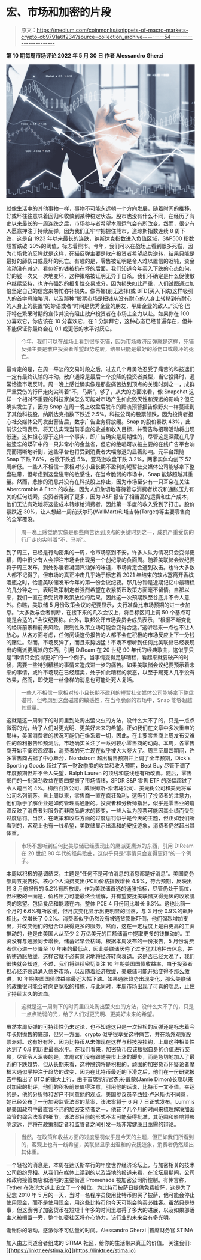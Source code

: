 # 宏、市场和加密的片段

> 原文：<https://medium.com/coinmonks/snippets-of-macro-markets-crypto-c69791a6f234?source=collection_archive---------54----------------------->

**第 10 期每周市场评论
2022 年 5 月 30 日
作者 Alessandro Gherzi**

![](img/afd6f764653a9ad92f49e86a156c7ed3.png)

就像生活中的其他事物一样，事物不可能永远朝一个方向发展，随着时间的推移，好或坏往往意味着回归和收敛到某种稳定状态。股市也没有什么不同，在经历了有史以来最长的一周连跌之后，市场参与者希望本周运气会有所改变。然而，很少有人愿意押注于持续反弹，因为我们正牢牢把握住熊市，道琼斯指数连续 8 周下跌，这是自 1923 年以来最长的连跌，纳斯达克指数进入负值区域，S&P500 指数短暂跌破-20%的阈值，标志着熊市。今年，我们可以在战场上看到很多死猫，因为市场救济反弹就是这样，死猫反弹主要是散户投资者希望趋势逆转，结果只能是最好的舔伤口或最坏的死亡。有趣的是，零售被证明是令人难以置信的迟钝，资金流动没有减少，看似好的钱被扔在坏的后面，我们知道今年买入下跌的心态如何，好的钱一次又一次地变坏，这种策略被证明无异于自杀。我们不确定是什么促使散户继续坚持，也许有强烈的报复性交易成分，因为损失如此严重，人们试图通过加倍坚定自己的信念来匆忙弥补损失。像蒂娜(别无选择)或 BTD(买入下跌)这样吸引人的首字母缩略词，以及那种“股票市场是把钱从没有耐心的人身上转移到有耐心的人身上的装置”的妙语或者“时间是优秀企业的朋友，平庸企业的敌人。”沃伦·巴菲特在繁荣时期的宣传并没有阻止散户投资者在市场上全力以赴。如果你在 100 分喜欢它，你应该在 10 分喜欢它，在 1 分崇拜它，这种心态已经普遍存在，但并不能保证你最终会在 0.1 或更低的水平讨厌它。

> 今年，我们可以在战场上看到很多死猫，因为市场救济反弹就是这样，死猫反弹主要是散户投资者希望趋势逆转，结果只能是最好的舔伤口或最坏的死亡。

最肯定的是，在周一平淡的交易时段之后，过去几个月勇敢忍受了痛苦的科技迷们一定有最终认输的冲动。散户通常是最后一个投降的投资者类型，当它投降时，通常恰逢市场反转。周一晚上感觉确实像是那些痛苦达到顶点的关键时刻之一，成群严重受伤的行尸走肉尖叫着“不，马斯”。够了，从大的方面来看，像 Snapchat 这样一个相对不重要的科技家族怎么可能对市场产生如此毁灭性和深远的影响？但它确实发生了，因为 Snap 在周一晚上收盘后发布的黯淡预警报告像野火一样蔓延到了其他科技股，纳斯达克指数下跌近 2.5%。科技公司的股票领跌，因为投资者担心社交媒体公司发出警告后，数字广告业务将放缓。Snap 的股价暴跌 43%，此前该公司表示，将无法实现当前季度的收益和收入目标，并警告称招聘活动将出现低迷。这种担心源于这样一个事实，即广告确实是周期性的，尽管这是深藏在几乎被遗忘的煤矿中的一只非常小的金丝雀，但它的绝唱可以被主要的在线广告平台响亮而清晰地听到，这些平台也将受到消费者大幅撤退的显著影响。元平台跟随 Snap 下跌 7.6%，谷歌下跌近 5%，亚马逊收盘下跌 3.2%，两家实体均创下 52 周新低。一些人不相信一家相对较小且长期不盈利的短暂社交媒体公司能够拿下整盘磁带，但考虑到这盘磁带的敏感性，在当今脆弱的市场中，Snap 能够超越其重量。然而，悲惨的消息并没有在科技股上停止，因为市场至少有一只耳朵在关注 Abercrombie & Fitch 的收益，因为人们急切地等待着与消费者状况和通胀压力有关的任何线索。投资者得到了更多，因为 A&F 报告了相当高的运费和生产成本，他们无法有效地将这些成本转嫁给消费者，因此第一季度的收入受到了打击。股价暴跌近 30%，让人想起一周前沃尔玛(WallMart)和塔吉特(Target)等主要零售商的全军覆没。

> 周一晚上感觉确实像是那些痛苦达到顶点的关键时刻之一，成群严重受伤的行尸走肉尖叫着“不，马斯”。

到了周三，已经是行动密集的一周，令市场感到不安。许多人认为情况只会变得更糟，周中很少有人会押注市场会出现另一个创纪录的负面周。随着美联储会议纪要将于周三发布，到处弥漫着凝固汽油弹的味道，市场肯定会遭到攻击。也许大多数人都不记得了，但市场的真正冲击几乎始于标志着 2021 年结束的软木塞离开香槟酒瓶之时，恰逢美联储发布今年的第一份会议纪要。那几分钟是近期记忆中最糟糕的几分钟之一，表明政策制定者强烈希望在收紧货币政策方面毫不留情。自那以来，我们一直在承受货币政策放松的后果，因此这一次预期跌至谷底并不令人意外。你瞧，美联储 5 月份政策会议的纪要显示，央行准备比市场预期的进一步加息。“大多数与会者判断，在接下来的几次会议上，将目标区间上调 50 个基点可能是合适的，”会议纪要称。此外，联邦公开市场委员会成员表示，“根据不断变化的经济前景和前景风险，限制性政策立场可能会变得合适。”这听起来一点也不让人放心，从各方面考虑，任何阅读这份报告的人都不会在积极的市场反应上下一分钱的赌注。然而，市场反弹了，而且来势凶猛！市场不想听到任何比美联储已经表现出的鹰派更鹰派的东西，引用 D:Ream 在 20 世纪 90 年代的经典歌曲，这似乎只是“事情只会变得更好”的一个例子。当事情变得足够糟糕，看起来就要破产的时候，需要一些特别糟糕的事情来造成进一步的痛苦。如果美联储会议纪要预示着未来的事情，或许市场现在已经超卖，处于如此糟糕的状态，以至于踢死人几乎没有效果，然而，即使是一丝像样的消息也可能让死人复活。

> 一些人不相信一家相对较小且长期不盈利的短暂社交媒体公司能够拿下整盘磁带，但考虑到这盘磁带的敏感性，在当今脆弱的市场中，Snap 能够超越其重量。

这就是这一周剩下的时间里到处淘出萤火虫的方法，没什么大不了的，只是一点点微弱的光，给了人们对更光明、更美好未来的希望。正如我们在文章中多次重申的那样，美国消费者的状况可能仍在维系着一切，因此，在主要零售商上周发布灾难性的盈利报告和预测后，市场确实关注了一系列较小零售商的动向。本周，各零售商开始平衡宏观叙事，消费者的死亡现在似乎被大大夸大了。周三至周四期间，许多零售商占据了中心舞台，Nordstrom 超出销售预期并上调了全年预期，Dick's Sporting Goods 超过了第一财政季度的收益和收入预期，Best Buy 尽管下调了年度预期但并不令人失望，Ralph Lauren 的顶线和底线也有所改善。随后，零售部门的一批强劲收益在周四提振了市场情绪，SPDR S&P 零售 ETF 的涨幅超过了令人瞠目的 4%。梅西百货公司、威廉姆斯-索诺马公司、美元树公司和美元将军公司名列前茅。自上周以来，零售商一直在疯狂盈利，这吸引了投资者的注意力，他们急于了解企业是如何管理高通胀的。投资者和分析师指出，似乎是零售业的崩溃反映了消费者对服务而非商品需求的转变，一些人认为股票可能因其业绩而受到过度惩罚。当然，在政策和收益方面的过度惩罚似乎是今天的主题，但正如我们所看到的，客观上也有一线希望，美联储显示出温和的安抚迹象，消费者仍然超出其体重。

> 市场不想听到任何比美联储已经表现出的鹰派更鹰派的东西，引用 D:Ream 在 20 世纪 90 年代的经典歌曲，这似乎只是“事情只会变得更好”的一个例子。

本周以积极的基调结束，主题是“任何不是可怕消息的消息都是好消息”。美国商务部周五报告称，核心个人消费支出(PCE)价格指数增长 4.9%，符合预期，反映出较 3 月份报告的 5.2%有所放缓。作为美联储首选的通胀指标，尽管仍处于高位，但积极的一面是，价格压力可能最终会缓解，并有望安抚美联储贪得无厌的收紧肌肉的愿望。包括食品和能源在内，整体 PCE 4 月份同比增长 6.3%。这也比前一个月的 6.6%有所放缓，但月度变化显示出更明显的回落，与 3 月份 0.9%的飙升相比，仅增长了 0.2%。消费者似乎仍然没有被通货膨胀吓倒，他们强烈增加支出，并改变他们的组合以获得更多的服务，然而，这在一定程度上是由更高的工资推动的，也是由美国人从至少 2 万亿美元的巨额储蓄中提取更多的钱推动的。工资没有与通胀同步增长，储蓄迟早会枯竭，根据本周发布的一份报告，5 月份消费者信心进一步降至 10 年来的最低点，因此美联储厌倦了过于猛烈地抨击休息，并祈祷通胀放缓，这样它就不必有意识地将经济转向衰退。这是否已经太晚了，我们很快就会知道，不过，我们将继续密切关注 10 年期美国国债收益率，由于投资者担心经济衰退涌入债券市场，以及随着经济放缓，美联储可能开始变得不那么激进，10 年期美国国债收益率最近大幅下跌。如果通胀趋势出现变化，那么美联储的政策很可能会转向更宽松的措施，与此同时，本周市场出现了可喜的喘息，止住了持续太久的流血。

> 这就是这一周剩下的时间里四处淘出萤火虫的方法，没什么大不了的，只是一点点微弱的光，给了人们对更光明、更美好未来的希望。

虽然本周反弹的可持续性仍未定论，也不知道这只是一次轻松的反弹还是标志着今年长期抛售的底部，但另一方面，crypto 似乎很享受这种痛苦，并在场外观察股票派对。这有好有坏，因为比特币从未像现在这样与科技股挂钩，上周这种相关性达到了 0.8 的历史最高水平。在我们看来，加密货币应该根据自身的价值进行交易，尽管令人沮丧的是，本周它们没有跟随股市上涨的脚步，而是急切地加入了最近的下跌趋势，但从长期来看，这种脱钩将是积极的。顽固的加密货币怀疑论者摩根大通似乎押注于趋势的改变，因为在比特币最近的下滑之后，他们在一份研究报告中指出了 BTC 的重大上行，由于首席执行官杰米·戴蒙(Jamie Dimon)长期以来对加密的批评，他们的积极前景值得注意，引用他的话说，比特币一文不值。幸运的是，他的分析师和客户不同意他的观点，美国参议员辛西娅·卢米斯也不同意，她已经公布了一份加密监管法案的草案，该法案将于 6 月 7 日正式发布。Lummis 是美国政府中最直言不讳的加密支持者之一，他花了几个月的时间来梳理解决加密监管的综合法案的细节。该法案目前的形式不太可能获得批准，其范围和影响将影响深远，并将在政策制定者和监管者之间引发一场非常健康且亟需的辩论。

> 当然，在政策和收益方面的过度惩罚似乎是今天的主题，但正如我们所看到的，客观上也有一线希望，美联储显示出温和的安抚迹象，消费者仍然超出其体重。

一个轻松的消息是，本周在达沃斯举行的年度世界经济论坛上，与加密相关的技术公司纷纷亮相。从我们在媒体上读到的以及当地的报道来看，在论坛周期间，公司和政府接管商店和酒吧的主要街道 Promenade 被加密公司所控制。有传言称，Tether 在海滨大道上设立了一个摊位，为比特币披萨日提供免费披萨，这是为了纪念 2010 年 5 月的一天，当时一名程序员使用比特币购买了披萨，他可能会停止使用现金，而不是使用现金，用这些比特币他今天可能会购买必胜客。虽然只是轶事，但这表明了加密货币在短短十年多的时间里取得了多大的进展，以及如果部落主义被搁置一旁，整个加密社区将齐心协力，该行业的未来会有多光明。

谢谢你的滚动。感激你不可估量的时间。Alessandro Gherzi |首席财务官 STIMA

加入由志同道合者组成的 STIMA 社区，给你的生活带来真正的价值。
关注我们:[【https://linktr.ee/stima.io】](https://linktr.ee/stima.io)